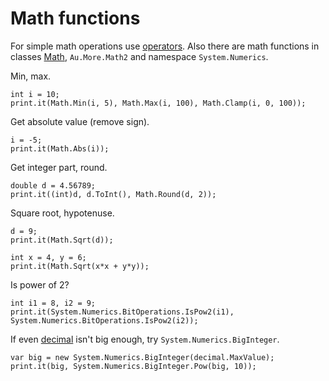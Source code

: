 # Math functions

For simple math operations use [operators](Operators%2C%20expressions.html). Also there are math functions in classes [Math](https://www.google.com/search?q=System.Math+class), `Au.More.Math2` and namespace `System.Numerics`.

Min, max.

```
int i = 10;
print.it(Math.Min(i, 5), Math.Max(i, 100), Math.Clamp(i, 0, 100));
```

Get absolute value (remove sign).

```
i = -5;
print.it(Math.Abs(i));
```

Get integer part, round.

```
double d = 4.56789;
print.it((int)d, d.ToInt(), Math.Round(d, 2));
```

Square root, hypotenuse.

```
d = 9;
print.it(Math.Sqrt(d));

int x = 4, y = 6;
print.it(Math.Sqrt(x*x + y*y));
```

Is power of 2?

```
int i1 = 8, i2 = 9;
print.it(System.Numerics.BitOperations.IsPow2(i1), System.Numerics.BitOperations.IsPow2(i2));
```

If even [decimal](https://www.google.com/search?q=System.Decimal+struct) isn't big enough, try `System.Numerics.BigInteger`.

```
var big = new System.Numerics.BigInteger(decimal.MaxValue);
print.it(big, System.Numerics.BigInteger.Pow(big, 10));
```